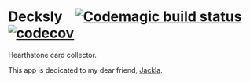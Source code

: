 # Decksly &nbsp; &nbsp;[![Codemagic build status](https://api.codemagic.io/apps/6404d2768cf257ff9fe1e69f/6404d2768cf257ff9fe1e69e/status_badge.svg)](https://codemagic.io/apps/6404d2768cf257ff9fe1e69f/6404d2768cf257ff9fe1e69e/latest_build) &nbsp; [![codecov](https://codecov.io/gh/StipT/decksly/branch/develop/graph/badge.svg?token=3M0DYCHGKF)](https://codecov.io/gh/StipT/decksly)
Hearthstone card collector.

This app is dedicated to my dear friend, [Jackla](https://github.com/bbudano).

